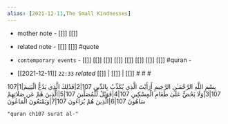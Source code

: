 ```yaml
---
alias: [2021-12-11,The Small Kindnesses]
---
```

- mother note - [[]] [[]]
- related note - [[]] [[]] #quote 
- `contemporary events` - [[]] [[]] [[]] [[]] [[]] [[]] [[]] [[]] #quran -

- [[2021-12-11]]  `22:33` _related_ [[]] | [[]] | [[]] # # #

107|1|بِسْمِ اللَّهِ الرَّحْمَـٰنِ الرَّحِيمِ أَرَأَيْتَ الَّذِي يُكَذِّبُ بِالدِّينِ
107|2|فَذَٰلِكَ الَّذِي يَدُعُّ الْيَتِيمَ
107|3|وَلَا يَحُضُّ عَلَىٰ طَعَامِ الْمِسْكِينِ
107|4|فَوَيْلٌ لِّلْمُصَلِّينَ
107|5|الَّذِينَ هُمْ عَن صَلَاتِهِمْ سَاهُونَ
107|6|الَّذِينَ هُمْ يُرَاءُونَ
107|7|وَيَمْنَعُونَ الْمَاعُونَ

```query
"quran ch107 surat al-"
```